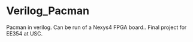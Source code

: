 # Verilog_Pacman
Pacman in verilog. Can be run of a Nexys4 FPGA board.. Final project for EE354 at USC.
